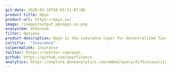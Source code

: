 ```yaml
---
git-date: 2020-03-19T10:02:11-07:00
product-title: Opyn
product-url: https://opyn.co/
image: /images/output_md/opyn.co.png
ecosystem: ethereum
filter: Options
product-description: Opyn is the insurance layer for decentralized finance.
coltitle:  "Insurance"
colpermalink: insurance
twitter: https://twitter.com/opyn_
github: https://github.com/opynfinance
analytics: https://explore.duneanalytics.com/embed/query/4175/visualization/8123?api_key=B84C63i0V7LsBAeHpKjhBfGY2oMg96M7D9s9NnGI
---
```

